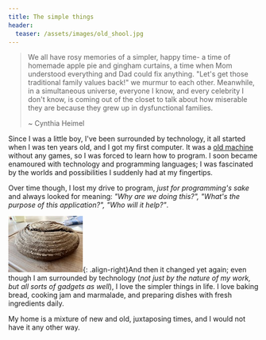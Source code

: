 ```yaml
---
title: The simple things
header:
  teaser: /assets/images/old_shool.jpg
---
```


> We all have rosy memories of a simpler, happy time- a time of homemade apple pie and gingham curtains, a time when Mom understood everything and Dad could fix anything. "Let's get those traditional family values back!" we murmur to each other. Meanwhile, in a simultaneous universe, everyone I know, and every celebrity I don't know, is coming out of the closet to talk about how miserable they are because they grew up in dysfunctional families.
>
> ~ Cynthia Heimel

Since I was a little boy, I've been surrounded by technology, it all started when I was ten years old, and I got my first computer. It was a [old machine](https://en.wikipedia.org/wiki/Dragon_32/64) without any games, so I was forced to learn how to program. I soon became enamoured with technology and programming languages; I was fascinated by the worlds and possibilities I suddenly had at my fingertips.

Over time though, I lost my drive to program, _just for programming's sake_ and always looked for meaning: _"Why are we doing this?", "What's the purpose of this application?", "Who will it help?"_.

![image-right](/assets/images/bread_small.jpg){: .align-right}And then it changed yet again; even though I am surrounded by technology (_not just by the nature of my work, but all sorts of gadgets as well_), I love the simpler things in life. I love baking bread, cooking jam and marmalade, and preparing dishes with fresh ingredients daily. 

My home is a mixture of new and old, juxtaposing times, and I would not have it any other way.